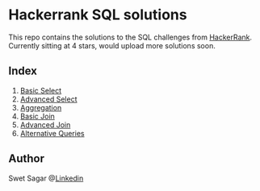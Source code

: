 # Hackerrank SQL solutions

This repo contains the solutions to the SQL challenges from [HackerRank](https://hackerrank.com). Currently sitting at 4 stars, would upload more solutions soon.

## Index 

1. [Basic Select](/Basic%20Select/basic_select_soln.md)
2. [Advanced Select](/Advance%20Select/advance_select_soln.md)
3. [Aggregation](/Aggregation/aggregation_soln.md)
4. [Basic Join](/Basic%20Join/basic_join_soln.md)
5. [Advanced Join](/Advanced%20Join/advanced-join-soln.md)
6. [Alternative Queries](/Alternative%20Queries/alternative-queries-soln.md)


## Author

Swet Sagar @[Linkedin](https://www.linkedin.com/in/swet-sagar-87277414a/)
